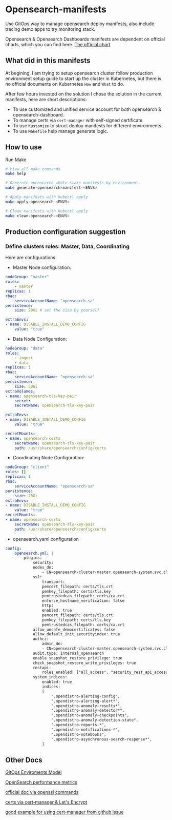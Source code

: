 
# Opensearch-manifests

Use GitOps way to manage opensearch deploy manifests, also include tracing demo apps to try monitoring stack.

Opensearch & Opensearch Dashboards manifests are dependent on official charts, which you can find here.
[The official chart](https://opensearch-project.github.io/helm-charts/)

## What did in this manifests

At begining, I am trying to setup opensearch cluster follow production environment setup guide to start up the cluster in Kubernetes, but there is no official documents on Kubernetes `How` and `What` to do.

After few hours invested on the solution I chose the solution in the current manifests, here are short descriptions:

* To use customized and unified service account for both opensearch & opensearch-dashboard.
* To manage certs via `cert-manager` with self-signed certificate.
* To use `Kustomize` to struct deploy manifests for different environments.
* To use `Makefile` help manage generate logic.

## How to use

Run Make

```bash
# View all make commands
make help

# Generate opensearch whole staic manifests by environment.
make generate-opensearch-manifest-<ENVS>

# Apply manifests with kubectl apply
make apply-opensearch-<ENVS>

# Clean manifests with kubectl apply
make clean-opensearch-<ENVS>
```

## Production configuration suggestion

### Define clusters roles: Master, Data, Coordinating

Here are configurations

* Master Node configuration:

```yaml
nodeGroup: "master"
roles:
    - master
replicas: 1
rbac:
    serviceAccountName: "opensearch-sa"
persistence:
    size: 20Gi # set the size by yourself

extraEnvs:
- name: DISABLE_INSTALL_DEMO_CONFIG
    value: "true"
```

* Data Node Configuration:

```yaml
nodeGroup: "data"
roles:
    - ingest
    - data
replicas: 1
rbac:
    serviceAccountName: "opensearch-sa"
persistence:
    size: 50Gi
extraVolumes:
- name: opensearch-tls-key-pair
    secret:
    secretName: opensearch-tls-key-pair

extraEnvs:
- name: DISABLE_INSTALL_DEMO_CONFIG
    value: "true"

secretMounts: 
- name: opensearch-certs
    secretName: opensearch-tls-key-pair
    path: /usr/share/opensearch/config/certs
```

* Coordinating Node Configuration:

```yaml
nodeGroup: "client"
roles: []
replicas: 1
rbac:
    serviceAccountName: "opensearch-sa"
persistence:
    size: 20Gi
extraEnvs:
- name: DISABLE_INSTALL_DEMO_CONFIG
    value: "true"
secretMounts: 
- name: opensearch-certs
    secretName: opensearch-tls-key-pair
    path: /usr/share/opensearch/config/certs
```

* opensearch.yaml configuration

```yaml
config:
    opensearch.yml: |
        plugins:
            security:
            nodes_dn:
                - CN=opensearch-cluster-master.opensearch-system.svc.cluster.local
            ssl:
                transport:
                pemcert_filepath: certs/tls.crt
                pemkey_filepath: certs/tls.key
                pemtrustedcas_filepath: certs/ca.crt
                enforce_hostname_verification: false
                http:
                enabled: true
                pemcert_filepath: certs/tls.crt
                pemkey_filepath: certs/tls.key
                pemtrustedcas_filepath: certs/ca.crt
            allow_unsafe_democertificates: false
            allow_default_init_securityindex: true
            authcz:
                admin_dn:
                - CN=opensearch-cluster-master.opensearch-system.svc.cluster.local
            audit.type: internal_opensearch
            enable_snapshot_restore_privilege: true
            check_snapshot_restore_write_privileges: true
            restapi:
                roles_enabled: ["all_access", "security_rest_api_access"]
            system_indices:
                enabled: true
                indices:
                [
                    ".opendistro-alerting-config",
                    ".opendistro-alerting-alert*",
                    ".opendistro-anomaly-results*",
                    ".opendistro-anomaly-detector*",
                    ".opendistro-anomaly-checkpoints",
                    ".opendistro-anomaly-detection-state",
                    ".opendistro-reports-*",
                    ".opendistro-notifications-*",
                    ".opendistro-notebooks",
                    ".opendistro-asynchronous-search-response*",
                ]
```

## Other Docs

[GitOps Enviroments Model](https://codefresh.io/blog/how-to-model-your-gitops-environments-and-promote-releases-between-them/)

[OpenSearch performance metrics](https://docs.aws.amazon.com/zh_cn/opensearch-service/latest/developerguide/managedomains-cloudwatchmetrics.html)

[official doc via openssl commands](https://opensearch.org/docs/latest/security-plugin/configuration/generate-certificates/)

[certs via cert-manager & Let's Encrypt](https://eliatra.com/blog/opensearch-with-cert-manager-part-3-lets-encrypt/)

[good example for using cert-manager from github issue](https://github.com/opensearch-project/helm-charts/issues/115)
